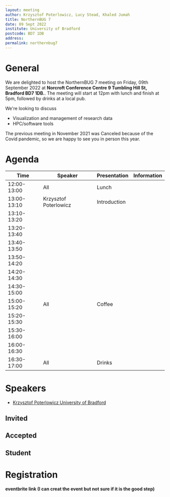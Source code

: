 ```yaml
---
layout: meeting
author: Krzysztof Poterlowicz, Lucy Stead, Khaled Jumah
title: NorthernBUG 7
date: 09 Sept 2022
institute: University of Bradford
postcode: BD7 1DB
address:
permalink: northernbug7
---
```


# General


<!-- <iframe src="https://www.google.com/maps/embed?pb=!1m18!1m12!1m3!1d2001.387775136842!2d-1.4912409260097166!3d53.377893936138335!2m3!1f0!2f0!3f0!3m2!1i1024!2i768!4f13.1!3m3!1m2!1s0x487982776c813b27%3A0x328ab9775db14bd6!2sSheffield+Institute+for+Translational+Neuroscience!5e0!3m2!1sen!2suk!4v1536665354716" width="600" height="450" frameborder="0" style="border:0" allowfullscreen></iframe> -->

We are delighted to host the NorthernBUG 7 meeting on Friday, 09th September 2022 at **Norcroft Conference Centre 9 Tumbling Hill St, Bradford BD7 1DB.**. The meeting will start at 12pm with lunch and finish at 5pm, followed by drinks at a local pub.   


We're looking to discuss 

* Visualization and management of research data
* HPC/software tools 

The previous meeting in November 2021 was Canceled because of the Covid pandemic, so we are happy to see you in person this year. 

# Agenda

| Time          | Speaker | Presentation | Information |
|---------------|---------|--------------|-------------|
| 12:00-13:00 | All  | Lunch |  |
| 13:00-13:10 | Krzysztof Poterlowicz | Introduction  |  |
| 13:10-13:20 |  |  |  |
| 13:20-13:40 |  |  |  |
| 13:40-13:50 |  |  |  |
| 13:50-14:20 |  |  |  |
| 14:20-14:30 |  |  |  |
| 14:30-15:00 |  |  |  |
| 15:00-15:20 | All | Coffee |  |
| 15:20-15:30 |  |  |  |
| 15:30-16:00 |  |  |  |
| 16:00-16:30 |  |  |  |
| 16:30-17:00 | All | Drinks  |  |

# Speakers

- [Krzysztof Poterlowicz University of Bradford](https://www.bradford.ac.uk/staff/KPoterlowicz1)

## Invited


## Accepted


## Student


# Registration

**eventbrite link (I can creat the event but not sure if it is the good step)** 
